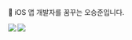  iOS 앱 개발자를 꿈꾸는 오승준입니다.


<img align='left' src="http://mazassumnida.wtf/api/v2/generate_badge?boj=sj990927">
<img src="https://img.shields.io/badge/Swift-F05138?style=flat-suqare&logo=Swift&logoColor=white"/>
